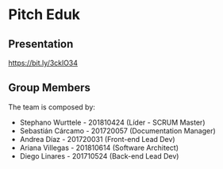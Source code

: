 # Pitch Eduk
## Presentation
https://bit.ly/3cklO34

## Group Members

The team is composed by:

* Stephano Wurttele - 201810424 (Líder - SCRUM Master)
* Sebastián Cárcamo - 201720057 (Documentation Manager)
* Andrea Díaz - 201720031 (Front-end Lead Dev)
* Ariana Villegas - 201810614 (Software Architect)
* Diego Linares - 201710524 (Back-end Lead Dev)
